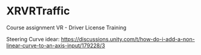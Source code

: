 # XRVRTraffic
Course assignment VR - Driver License Training


Steering Curve idear: https://discussions.unity.com/t/how-do-i-add-a-non-linear-curve-to-an-axis-input/179228/3
